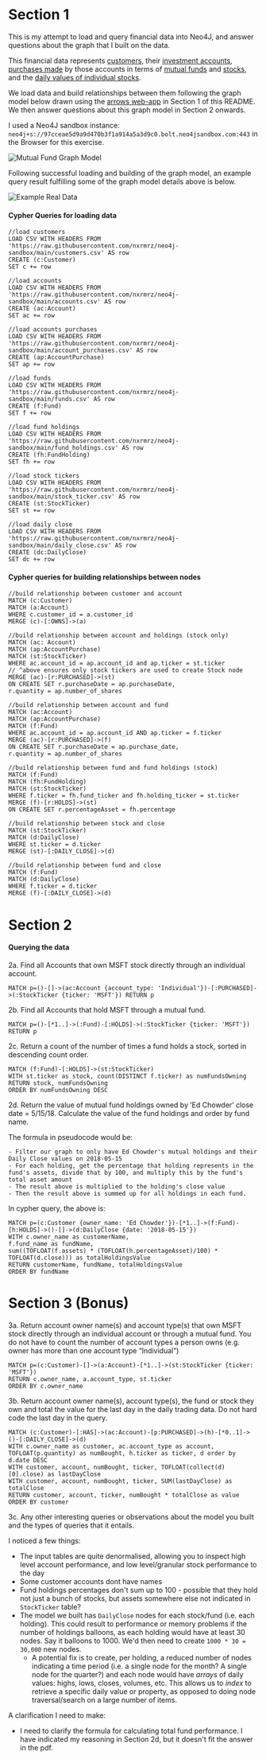 # Section 1

This is my attempt to load and query financial data into Neo4J, and answer questions about the graph that I built on the data.

This financial data represents [customers](customers.csv), their [investment accounts](accounts.csv), [purchases made](account_purchases.csv) by those accounts in terms of [mutual funds](funds.csv) and [stocks](stock_ticker.csv), and the [daily values of individual stocks](daily_close.csv).

We load data and build relationships between them following the graph model below drawn using the [arrows web-app](https://arrows.app) in Section 1 of this README. We then answer questions about this graph model in Section 2 onwards.

I used a Neo4J sandbox instance: `neo4j+s://97cceae5d9a9d470b3f1a914a5a3d9c0.bolt.neo4jsandbox.com:443` in the Browser for this exercise.

![Mutual Fund Graph Model](./static/MutualFundGraphModel.png)

Following successful loading and building of the graph model, an example query result fulfilling some of the graph model details above is below.

![Example Real Data](./static/ExampleRealData.png)

#### Cypher Queries for loading data

```
//load customers 
LOAD CSV WITH HEADERS FROM 'https://raw.githubusercontent.com/nxrmrz/neo4j-sandbox/main/customers.csv' AS row
CREATE (c:Customer)
SET c += row

//load accounts
LOAD CSV WITH HEADERS FROM 'https://raw.githubusercontent.com/nxrmrz/neo4j-sandbox/main/accounts.csv' AS row
CREATE (ac:Account)
SET ac += row

//load accounts purchases
LOAD CSV WITH HEADERS FROM 'https://raw.githubusercontent.com/nxrmrz/neo4j-sandbox/main/account_purchases.csv' AS row
CREATE (ap:AccountPurchase)
SET ap += row

//load funds
LOAD CSV WITH HEADERS FROM 'https://raw.githubusercontent.com/nxrmrz/neo4j-sandbox/main/funds.csv' AS row
CREATE (f:Fund)
SET f += row

//load fund holdings
LOAD CSV WITH HEADERS FROM 'https://raw.githubusercontent.com/nxrmrz/neo4j-sandbox/main/fund_holdings.csv' AS row
CREATE (fh:FundHolding)
SET fh += row

//load stock tickers
LOAD CSV WITH HEADERS FROM 'https://raw.githubusercontent.com/nxrmrz/neo4j-sandbox/main/stock_ticker.csv' AS row
CREATE (st:StockTicker)
SET st += row

//load daily close
LOAD CSV WITH HEADERS FROM 'https://raw.githubusercontent.com/nxrmrz/neo4j-sandbox/main/daily_close.csv' AS row
CREATE (dc:DailyClose)
SET dc += row
```

#### Cypher queries for building relationships between nodes

```
//build relationship between customer and account
MATCH (c:Customer)
MATCH (a:Account)
WHERE c.customer_id = a.customer_id
MERGE (c)-[:OWNS]->(a)

//build relationship between account and holdings (stock only)
MATCH (ac: Account)
MATCH (ap:AccountPurchase)
MATCH (st:StockTicker)
WHERE ac.account_id = ap.account_id and ap.ticker = st.ticker 
// ^above ensures only stock tickers are used to create Stock node
MERGE (ac)-[r:PURCHASED]->(st)
ON CREATE SET r.purchaseDate = ap.purchaseDate,
r.quantity = ap.number_of_shares

//build relationship between account and fund
MATCH (ac:Account)
MATCH (ap:AccountPurchase)
MATCH (f:Fund)
WHERE ac.account_id = ap.account_id AND ap.ticker = f.ticker
MERGE (ac)-[r:PURCHASED]->(f)
ON CREATE SET r.purchaseDate = ap.purchase_date,
r.quantity = ap.number_of_shares

//build relationship between fund and fund holdings (stock)
MATCH (f:Fund)
MATCH (fh:FundHolding)
MATCH (st:StockTicker)
WHERE f.ticker = fh.fund_ticker and fh.holding_ticker = st.ticker
MERGE (f)-[r:HOLDS]->(st)
ON CREATE SET r.percentageAsset = fh.percentage

//build relationship between stock and close
MATCH (st:StockTicker)
MATCH (d:DailyClose)
WHERE st.ticker = d.ticker
MERGE (st)-[:DAILY_CLOSE]->(d)

//build relationship between fund and close
MATCH (f:Fund)
MATCH (d:DailyClose)
WHERE f.ticker = d.ticker
MERGE (f)-[:DAILY_CLOSE]->(d)
```

# Section 2

#### Querying the data

2a. Find all Accounts that own MSFT stock directly through an individual account.
```
MATCH p=()-[]->(ac:Account {account_type: 'Individual'})-[:PURCHASED]->(:StockTicker {ticker: 'MSFT'}) RETURN p
```

2b. Find all Accounts that hold MSFT through a mutual fund.
```
MATCH p=()-[*1..]->(:Fund)-[:HOLDS]->(:StockTicker {ticker: 'MSFT'}) RETURN p
```

2c. Return a count of the number of times a fund holds a stock, sorted in descending count order.
```
MATCH (f:Fund)-[:HOLDS]->(st:StockTicker)
WITH st.ticker as stock, count(DISTINCT f.ticker) as numFundsOwning
RETURN stock, numFundsOwning
ORDER BY numFundsOwning DESC
```

2d. Return the value of mutual fund holdings owned by ‘Ed Chowder’ close date = 5/15/18. Calculate the value of the fund holdings and order by fund name.

The formula in pseudocode would be:
```
- Filter our graph to only have Ed Chowder's mutual holdings and their Daily Close values on 2018-05-15
- For each holding, get the percentage that holding represents in the fund's assets, divide that by 100, and multiply this by the fund's total asset amount
- The result above is multiplied to the holding's close value
- Then the result above is summed up for all holdings in each fund.
```

In cypher query, the above is:
```
MATCH p=(c:Customer {owner_name: 'Ed Chowder'})-[*1..]->(f:Fund)-[h:HOLDS]->()-[]->(d:DailyClose {date: '2018-05-15'})
WITH c.owner_name as customerName, 
f.fund_name as fundName, 
sum((TOFLOAT(f.assets) * (TOFLOAT(h.percentageAsset)/100) * TOFLOAT(d.close))) as totalHoldingsValue
RETURN customerName, fundName, totalHoldingsValue
ORDER BY fundName
```

# Section 3 (Bonus)

3a. Return account owner name(s) and account type(s) that own MSFT stock directly through an individual account or through a mutual fund. You do not have to count the number of account types a person owns (e.g. owner has more than one account type “Individual”)

```
MATCH p=(c:Customer)-[]->(a:Account)-[*1..]->(st:StockTicker {ticker: 'MSFT'})
RETURN c.owner_name, a.account_type, st.ticker
ORDER BY c.owner_name
```
3b. Return account owner name(s), account type(s), the fund or stock they own and total the value for the last day in the daily trading data. Do not hard code the last day in the query.

```
MATCH (c:Customer)-[:HAS]->(ac:Account)-[p:PURCHASED]->(h)-[*0..1]->()-[:DAILY_CLOSE]->(d)
WITH c.owner_name as customer, ac.account_type as account, TOFLOAT(p.quantity) as numBought, h.ticker as ticker, d order by d.date DESC
WITH customer, account, numBought, ticker, TOFLOAT(collect(d)[0].close) as lastDayClose
WITH customer, account, numBought, ticker, SUM(lastDayClose) as totalClose
RETURN customer, account, ticker, numBought * totalClose as value
ORDER BY customer
```

3c. Any other interesting queries or observations about the model you built and the types of queries that it entails.

I noticed a few things:
- The input tables are quite denormalised, allowing you to inspect high level account performance, and low level/granular stock performance to the day
- Some customer accounts dont have names
- Fund holdings percentages don't sum up to 100 - possible that they hold not just a bunch of stocks, but assets somewhere else not indicated in `StockTicker` table?
- The model we built has `DailyClose` nodes for each stock/fund (i.e. each holding). This could result to performance or memory problems if the number of holdings balloons, as each holding would have at least 30 nodes. Say it balloons to 1000. We'd then need to create `1000 * 30 = 30,000` new nodes.
    - A potential fix is to create, per holding, a reduced number of nodes indicating a time period (i.e. a single node for the month? A single node for the quarter?) and each node would have _arrays_ of daily values: highs, lows, closes, volumes, etc. This allows us to _index_ to retrieve a specific daily value or property, as opposed to doing node traversal/search on a large number of items.

A clarification I need to make:
- I need to clarify the formula for calculating total fund performance. I have indicated my reasoning in Section 2d, but it doesn't fit the answer in the pdf.